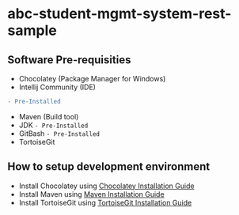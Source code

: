 # abc-student-mgmt-system-rest-sample

## Software Pre-requisities
* Chocolatey (Package Manager for Windows)
* Intellij Community (IDE) 
```diff 
- Pre-Installed
```
* Maven (Build tool) 
* JDK ```- Pre-Installed```
* GitBash ```- Pre-Installed```
* TortoiseGit 

## How to setup development environment
* Install Chocolatey using [Chocolatey Installation Guide](https://chocolatey.org/install)
* Install Maven using [Maven Installation Guide](https://community.chocolatey.org/packages/maven)
* Install TortoiseGit using [TortoiseGit Installation Guide](https://community.chocolatey.org/packages/tortoisegit)

